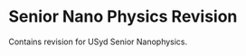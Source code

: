 Senior Nano Physics Revision
=============================

Contains revision for USyd Senior Nanophysics.
